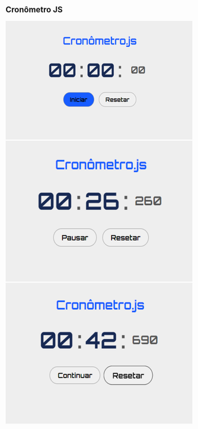 ## Cronômetro JS

<img src="https://github.com/HiranFerretiBaccos/Cronometro-js/blob/main/readme1.png" height="320">
<img src="https://github.com/HiranFerretiBaccos/Cronometro-js/blob/main/readme2.png" height="380">
<img src="https://github.com/HiranFerretiBaccos/Cronometro-js/blob/main/readme3.png" height="380">
